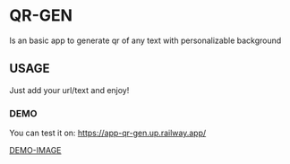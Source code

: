 # QR-GEN
Is an basic app to generate qr of any text with personalizable background

## USAGE
Just add your url/text and enjoy!

### DEMO
You can test it on: https://app-qr-gen.up.railway.app/

[DEMO-IMAGE](https://postimg.cc/s1jTspB0)

